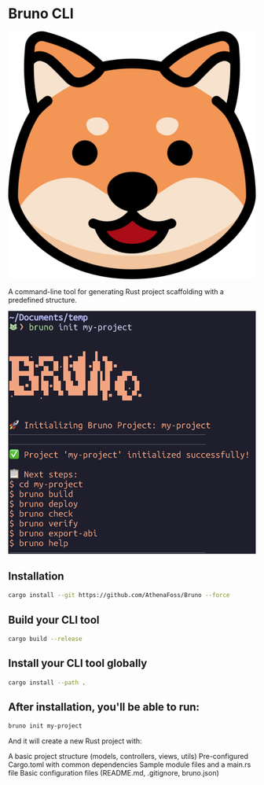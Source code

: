 
# Bruno CLI

<div align="center">
  <img src="assets/logo.png" alt="Bruno CLI Logo">
</div>

A command-line tool for generating Rust project scaffolding with a predefined structure.

<div align="center">
  <img src="assets/banner.png" alt="Banner">
</div>



## Installation

```bash
cargo install --git https://github.com/AthenaFoss/Bruno --force
```

## Build your CLI tool

```bash
cargo build --release
```

## Install your CLI tool globally

```bash
cargo install --path .
```

## After installation, you'll be able to run:

```bash
bruno init my-project
```

And it will create a new Rust project with:

A basic project structure (models, controllers, views, utils)
Pre-configured Cargo.toml with common dependencies
Sample module files and a main.rs file
Basic configuration files (README.md, .gitignore, bruno.json)


